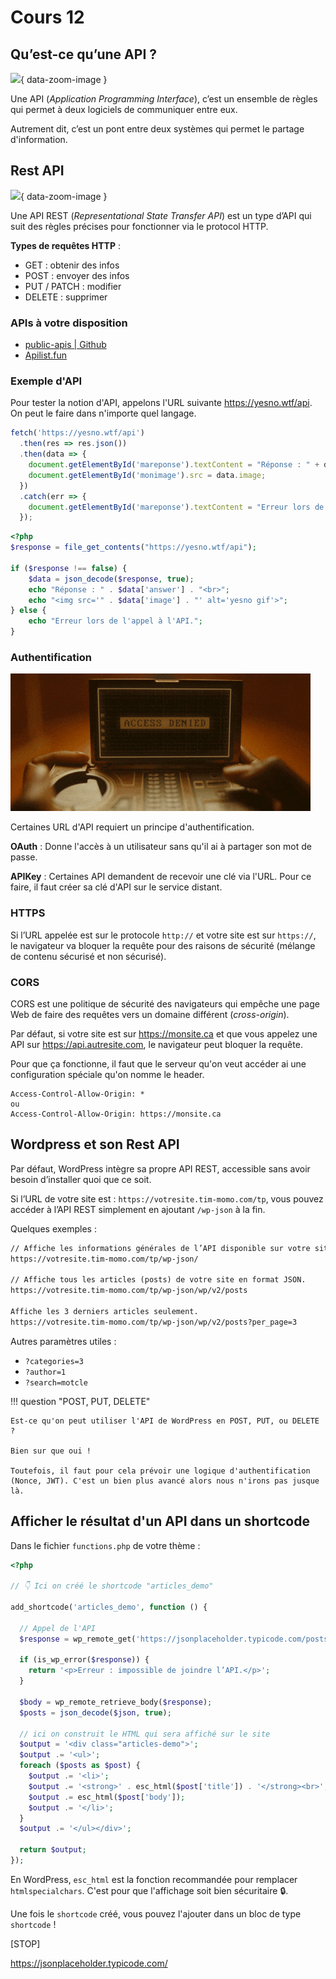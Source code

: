 # Cours 12

## Qu’est-ce qu’une API ?

![](./assets/images/api-timeline.avif){ data-zoom-image }

Une API (_Application Programming Interface_), c’est un ensemble de règles qui permet à deux logiciels de communiquer entre eux.

Autrement dit, c’est un pont entre deux systèmes qui permet le partage d'information.

## Rest API

![](./assets/images/rest-api.avif){ data-zoom-image }

Une API REST (_Representational State Transfer API_) est un type d’API qui suit des règles précises pour fonctionner via le protocol HTTP.

**Types de requêtes HTTP** :

* GET : obtenir des infos
* POST : envoyer des infos
* PUT / PATCH : modifier
* DELETE : supprimer

### APIs à votre disposition

* [public-apis | Github](https://github.com/public-apis/public-apis)
* [Apilist.fun](https://apilist.fun/)

### Exemple d'API

Pour tester la notion d'API, appelons l'URL suivante <https://yesno.wtf/api>. On peut le faire dans n'importe quel langage.

```js title="En JavaScript"
fetch('https://yesno.wtf/api')
  .then(res => res.json())
  .then(data => {
    document.getElementById('mareponse').textContent = "Réponse : " + data.answer;
    document.getElementById('monimage').src = data.image;
  })
  .catch(err => {
    document.getElementById('mareponse').textContent = "Erreur lors de l'appel à l'API.";
  });
```

```php title="En PHP"
<?php
$response = file_get_contents("https://yesno.wtf/api");

if ($response !== false) {
    $data = json_decode($response, true);
    echo "Réponse : " . $data['answer'] . "<br>";
    echo "<img src='" . $data['image'] . "' alt='yesno gif'>";
} else {
    echo "Erreur lors de l'appel à l'API.";
}
```

### Authentification

![](./assets/images/access-denied.gif)

Certaines URL d'API requiert un principe d'authentification.

**OAuth** : Donne l'accès à un utilisateur sans qu'il ai à partager son mot de passe.

**APIKey** : Certaines API demandent de recevoir une clé via l'URL. Pour ce faire, il faut créer sa clé d'API sur le service distant.

### HTTPS

Si l’URL appelée est sur le protocole `http://` et votre site est sur `https://`, le navigateur va bloquer la requête pour des raisons de sécurité (mélange de contenu sécurisé et non sécurisé).

### CORS

CORS est une politique de sécurité des navigateurs qui empêche une page Web de faire des requêtes vers un domaine différent (_cross-origin_).

Par défaut, si votre site est sur https://monsite.ca et que vous appelez une API sur https://api.autresite.com, le navigateur peut bloquer la requête.

Pour que ça fonctionne, il faut que le serveur qu'on veut accéder ai une configuration spéciale qu'on nomme le header.

```
Access-Control-Allow-Origin: *
ou
Access-Control-Allow-Origin: https://monsite.ca
```

## Wordpress et son Rest API

Par défaut, WordPress intègre sa propre API REST, accessible sans avoir besoin d’installer quoi que ce soit.

Si l’URL de votre site est : `https://votresite.tim-momo.com/tp`, vous pouvez accéder à l’API REST simplement en ajoutant `/wp-json` à la fin.

Quelques exemples :

```md
// Affiche les informations générales de l’API disponible sur votre site en format JSON.
https://votresite.tim-momo.com/tp/wp-json/

// Affiche tous les articles (posts) de votre site en format JSON.
https://votresite.tim-momo.com/tp/wp-json/wp/v2/posts

Affiche les 3 derniers articles seulement.
https://votresite.tim-momo.com/tp/wp-json/wp/v2/posts?per_page=3
```

Autres paramètres utiles :

- `?categories=3`
- `?author=1`
- `?search=motcle`

!!! question "POST, PUT, DELETE"

    Est-ce qu'on peut utiliser l'API de WordPress en POST, PUT, ou DELETE ?

    Bien sur que oui !

    Toutefois, il faut pour cela prévoir une logique d'authentification (Nonce, JWT). C'est un bien plus avancé alors nous n'irons pas jusque là.

## Afficher le résultat d'un API dans un shortcode

Dans le fichier `functions.php` de votre thème :

```php
<?php

// 👇 Ici on créé le shortcode "articles_demo"

add_shortcode('articles_demo', function () {

  // Appel de l'API
  $response = wp_remote_get('https://jsonplaceholder.typicode.com/posts?_limit=5');

  if (is_wp_error($response)) {
    return '<p>Erreur : impossible de joindre l’API.</p>';
  }

  $body = wp_remote_retrieve_body($response);
  $posts = json_decode($json, true);

  // ici on construit le HTML qui sera affiché sur le site
  $output = '<div class="articles-demo">';
  $output .= '<ul>';
  foreach ($posts as $post) {
    $output .= '<li>';
    $output .= '<strong>' . esc_html($post['title']) . '</strong><br>';
    $output .= esc_html($post['body']);
    $output .= '</li>';
  }
  $output .= '</ul></div>';

  return $output;
});
```

En WordPress, `esc_html` est la fonction recommandée pour remplacer `htmlspecialchars`. C'est pour que l'affichage soit bien sécuritaire 🔒.

Une fois le `shortcode` créé, vous pouvez l'ajouter dans un bloc de type `shortcode` !

[STOP]

https://jsonplaceholder.typicode.com/
